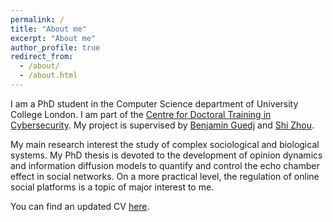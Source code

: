```yaml
---
permalink: /
title: "About me"
excerpt: "About me"
author_profile: true
redirect_from: 
  - /about/
  - /about.html
---
```


I am a PhD student in the Computer Science department of University College London. I am part of the [Centre for Doctoral Training in Cybersecurity](https://www.ucl.ac.uk/computer-science/study/postgraduate-research/centre-doctoral-training-cybersecurity). My project is supervised by [Benjamin Guedj](https://bguedj.github.io/) and [Shi Zhou](https://wp.cs.ucl.ac.uk/shizhou/).

My main research interest the study of complex sociological and biological systems. My PhD thesis is devoted to the development of opinion dynamics and information diffusion models to quantify and control the echo chamber effect in social networks. On a more practical level, the regulation of online social platforms is a topic of major interest to me.

You can find an updated CV [here](../files/mycv.pdf).